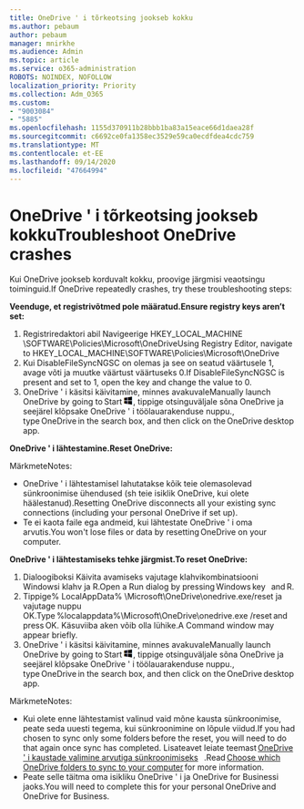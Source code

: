 ```yaml
---
title: OneDrive ' i tõrkeotsing jookseb kokku
ms.author: pebaum
author: pebaum
manager: mnirkhe
ms.audience: Admin
ms.topic: article
ms.service: o365-administration
ROBOTS: NOINDEX, NOFOLLOW
localization_priority: Priority
ms.collection: Adm_O365
ms.custom:
- "9003084"
- "5885"
ms.openlocfilehash: 1155d370911b28bbb1ba83a15eace66d1daea28f
ms.sourcegitcommit: c6692ce0fa1358ec3529e59ca0ecdfdea4cdc759
ms.translationtype: MT
ms.contentlocale: et-EE
ms.lasthandoff: 09/14/2020
ms.locfileid: "47664994"
---
```

# <a name="troubleshoot-onedrive-crashes"></a><span data-ttu-id="34daf-102">OneDrive ' i tõrkeotsing jookseb kokku</span><span class="sxs-lookup"><span data-stu-id="34daf-102">Troubleshoot OneDrive crashes</span></span>

<span data-ttu-id="34daf-103">Kui OneDrive jookseb korduvalt kokku, proovige järgmisi veaotsingu toiminguid.</span><span class="sxs-lookup"><span data-stu-id="34daf-103">If OneDrive repeatedly crashes, try these troubleshooting steps:</span></span>

<span data-ttu-id="34daf-104">**Veenduge, et registrivõtmed pole määratud.**</span><span class="sxs-lookup"><span data-stu-id="34daf-104">**Ensure registry keys aren’t set:**</span></span>

1. <span data-ttu-id="34daf-105">Registriredaktori abil Navigeerige HKEY_LOCAL_MACHINE \SOFTWARE\Policies\Microsoft\OneDrive</span><span class="sxs-lookup"><span data-stu-id="34daf-105">Using Registry Editor, navigate to HKEY_LOCAL_MACHINE\SOFTWARE\Policies\Microsoft\OneDrive</span></span>
2. <span data-ttu-id="34daf-106">Kui DisableFileSyncNGSC on olemas ja see on seatud väärtusele 1, avage võti ja muutke väärtust väärtuseks 0.</span><span class="sxs-lookup"><span data-stu-id="34daf-106">If DisableFileSyncNGSC is present and set to 1, open the key and change the value to 0.</span></span>
3. <span data-ttu-id="34daf-107">OneDrive ' i käsitsi käivitamine, minnes avakuvale</span><span class="sxs-lookup"><span data-stu-id="34daf-107">Manually launch OneDrive by going to Start</span></span> ![Vajutage Windowsi klahvi](data:image/png;base64,iVBORw0KGgoAAAANSUhEUgAAABEAAAAOCAYAAADJ7fe0AAAAAXNSR0IArs4c6QAAAARnQU1BAACxjwv8YQUAAAAJcEhZcwAADsQAAA7EAZUrDhsAAADxSURBVDhPY/wPBAx4wR+Gd6/fM7x9/ZTh9ZuXDGdPnWE4tH0rw/UHDxlaVp9kCDCSYWABKfv35wfD+/cfGV4+fcLw5uVjhlOXzzFsX/qWYebmZAZPWWOGO2DD8ACQS9Y3e4Bcg4Y9/t94fPa/CoY4Aq8/+xik/T8TkEMxGDyGgANWwSqeobvbGSyAADIM3BwCDKXd3QyfoCLoQEGAA0xTxSWjsYMJwLHjkruU4UXSJ4YnT54x3Dh/luHmjfMMmw9wMjCDlRAGBDPgjy8fGT5//8rw9P4Thge3zzNcvXmDYevmfQzXb1xlmH/0ATADyjAAAKdWkD3ZSwNeAAAAAElFTkSuQmCC)<span data-ttu-id="34daf-109">, tippige otsinguväljale sõna OneDrive ja seejärel klõpsake OneDrive ' i töölauarakenduse nuppu.</span><span class="sxs-lookup"><span data-stu-id="34daf-109">, type OneDrive in the search box, and then click on the OneDrive desktop app.</span></span>

<span data-ttu-id="34daf-110">**OneDrive ' i lähtestamine.**</span><span class="sxs-lookup"><span data-stu-id="34daf-110">**Reset OneDrive:**</span></span>

<span data-ttu-id="34daf-111">Märkmete</span><span class="sxs-lookup"><span data-stu-id="34daf-111">Notes:</span></span>

- <span data-ttu-id="34daf-112">OneDrive ' i lähtestamisel lahutatakse kõik teie olemasolevad sünkroonimise ühendused (sh teie isiklik OneDrive, kui olete häälestanud).</span><span class="sxs-lookup"><span data-stu-id="34daf-112">Resetting OneDrive disconnects all your existing sync connections (including your personal OneDrive if set up).</span></span>
- <span data-ttu-id="34daf-113">Te ei kaota faile ega andmeid, kui lähtestate OneDrive ' i oma arvutis.</span><span class="sxs-lookup"><span data-stu-id="34daf-113">You won't lose files or data by resetting OneDrive on your computer.</span></span>

<span data-ttu-id="34daf-114">**OneDrive ' i lähtestamiseks tehke järgmist.**</span><span class="sxs-lookup"><span data-stu-id="34daf-114">**To reset OneDrive:**</span></span>

1. <span data-ttu-id="34daf-115">Dialoogiboksi Käivita avamiseks vajutage klahvikombinatsiooni Windowsi klahv ja R.</span><span class="sxs-lookup"><span data-stu-id="34daf-115">Open a Run dialog by pressing Windows key    and R.</span></span>
2. <span data-ttu-id="34daf-116">Tippige% LocalAppData% \Microsoft\OneDrive\onedrive.exe/reset ja vajutage nuppu OK.</span><span class="sxs-lookup"><span data-stu-id="34daf-116">Type %localappdata%\Microsoft\OneDrive\onedrive.exe /reset and press OK.</span></span> <span data-ttu-id="34daf-117">Käsuviiba aken võib olla lühike.</span><span class="sxs-lookup"><span data-stu-id="34daf-117">A Command window may appear briefly.</span></span>
3. <span data-ttu-id="34daf-118">OneDrive ' i käsitsi käivitamine, minnes avakuvale</span><span class="sxs-lookup"><span data-stu-id="34daf-118">Manually launch OneDrive by going to Start</span></span> ![Vajutage Windowsi klahvi](data:image/png;base64,iVBORw0KGgoAAAANSUhEUgAAABEAAAAOCAYAAADJ7fe0AAAAAXNSR0IArs4c6QAAAARnQU1BAACxjwv8YQUAAAAJcEhZcwAADsQAAA7EAZUrDhsAAADxSURBVDhPY/wPBAx4wR+Gd6/fM7x9/ZTh9ZuXDGdPnWE4tH0rw/UHDxlaVp9kCDCSYWABKfv35wfD+/cfGV4+fcLw5uVjhlOXzzFsX/qWYebmZAZPWWOGO2DD8ACQS9Y3e4Bcg4Y9/t94fPa/CoY4Aq8/+xik/T8TkEMxGDyGgANWwSqeobvbGSyAADIM3BwCDKXd3QyfoCLoQEGAA0xTxSWjsYMJwLHjkruU4UXSJ4YnT54x3Dh/luHmjfMMmw9wMjCDlRAGBDPgjy8fGT5//8rw9P4Thge3zzNcvXmDYevmfQzXb1xlmH/0ATADyjAAAKdWkD3ZSwNeAAAAAElFTkSuQmCC)<span data-ttu-id="34daf-120">, tippige otsinguväljale sõna OneDrive ja seejärel klõpsake OneDrive ' i töölauarakenduse nuppu.</span><span class="sxs-lookup"><span data-stu-id="34daf-120">, type OneDrive in the search box, and then click on the OneDrive desktop app.</span></span>

<span data-ttu-id="34daf-121">Märkmete</span><span class="sxs-lookup"><span data-stu-id="34daf-121">Notes:</span></span>

- <span data-ttu-id="34daf-122">Kui olete enne lähtestamist valinud vaid mõne kausta sünkroonimise, peate seda uuesti tegema, kui sünkroonimine on lõpule viidud.</span><span class="sxs-lookup"><span data-stu-id="34daf-122">If you had chosen to sync only some folders before the reset, you will need to do that again once sync has completed.</span></span> <span data-ttu-id="34daf-123">Lisateavet leiate teemast [OneDrive ' i kaustade valimine arvutiga sünkroonimiseks](https://support.office.com/article/98b8b011-8b94-419b-aa95-a14ff2415e85)   .</span><span class="sxs-lookup"><span data-stu-id="34daf-123">Read [Choose which OneDrive folders to sync to your computer](https://support.office.com/article/98b8b011-8b94-419b-aa95-a14ff2415e85) for more information.</span></span>
- <span data-ttu-id="34daf-124">Peate selle täitma oma isikliku OneDrive ' i ja OneDrive for Businessi jaoks.</span><span class="sxs-lookup"><span data-stu-id="34daf-124">You will need to complete this for your personal OneDrive and OneDrive for Business.</span></span>